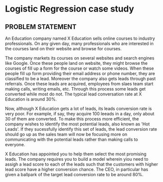 # Logistic Regression case study
## PROBLEM STATEMENT

An Education company named X Education sells online courses to industry professionals. On any given day, many professionals who are interested in the courses land on their website and browse for courses.

The company markets its courses on several websites and search engines like Google. Once these people land on website, they might browse the courses of fill up a form for the course or watch some videos. When these people fill up form providing their email address or phone number, they are classified to be a lead. Moreover the company also gets leads through past referrals. Once these leads are acquired, employees from slaes team start making calls, writing emails, etc. Through this process some leads get converted while most do not. The typical lead conversation rate at X Education is around 30%.

Now, although X Education gets a lot of leads, its leads conversion rate is very poor. For example, if say, they acquire 100 leeads in a day, only about 30 of them are converted. To make this process more efficient, the company wishes to identify the most potential leads, also known as 'Hot Leads'. If they sucessfully identify this set of leads, the lead conversion rate should go up as the sales team will now be focusing more on communicating with the potential leads rather than making calls to everyone.

X Education has appointed you to help them select the most promising leads. The company requires you to build a model wherein yiou need to assigh a lead  score to each of the leads such that the customers with higher lead score have a higher conversion chance. The CEO, in particular has given a ballpark of the target lead conversion rate to be around 80%.

